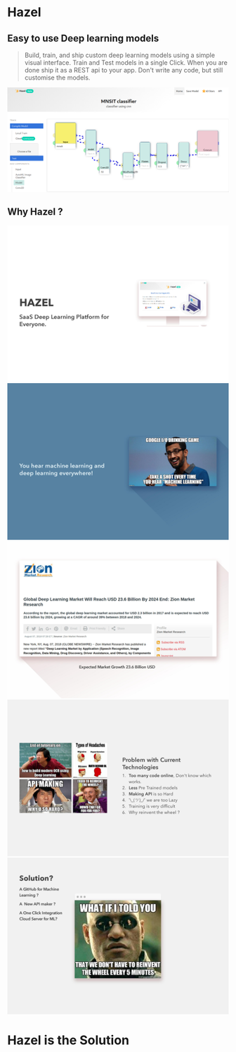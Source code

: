 # Hazel

## Easy to use Deep learning models

> Build, train, and ship custom deep learning models using a simple visual interface.
Train and Test models in a single Click.
When you are done ship it as a REST api to your app.
Don't write any code, but still customise the models.

![](a.png)

## Why Hazel ?

![](pdf%20(2).jpg)
![](pdf%20(2)-2.jpg)
![](pdf%20(2)-3.jpg)
![](pdf%20(2)-4.jpg)
![](pdf%20(2)-5.jpg)

# Hazel is the Solution
